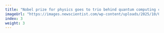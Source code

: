 ```yaml
---
title: "Nobel prize for physics goes to trio behind quantum computing chips"
imageUrl: "https://images.newscientist.com/wp-content/uploads/2025/10/07112903/SEI_269357959.jpg?width=788"
index: 3
weight: 3
---
```

